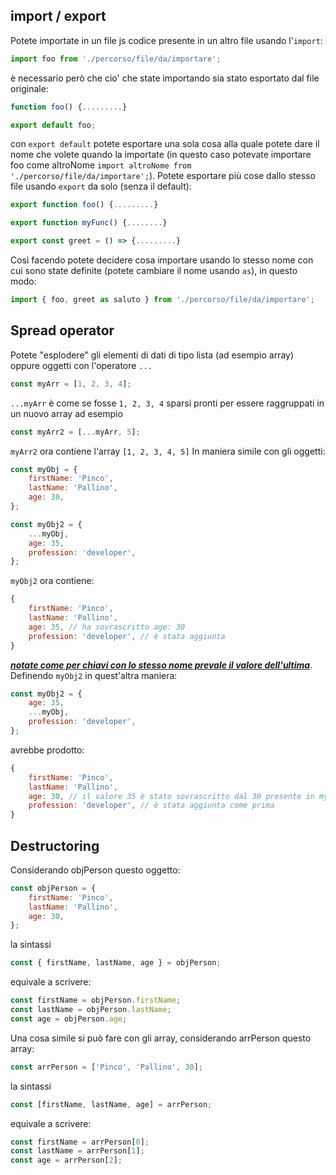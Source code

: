 ## import / export

Potete importate in un file js codice presente in un altro file usando l'`import`:

```js
import foo from './percorso/file/da/importare';
```

è necessario però che cio' che state importando sia stato esportato dal file originale:

```js
function foo() {.........}

export default foo;
```

con `export default` potete esportare una sola cosa alla quale potete dare il nome che volete quando la importate (in questo caso potevate importare foo come altroNome `import altroNome from './percorso/file/da/importare';`).
Potete esportare più cose dallo stesso file usando `export` da solo (senza il default):

```js
export function foo() {.........}

export function myFunc() {........}

export const greet = () => {.........}
```

Così facendo potete decidere cosa importare usando lo stesso nome con cui sono state definite (potete cambiare il nome usando `as`), in questo modo:

```js
import { foo, greet as saluto } from './percorso/file/da/importare';
```

## Spread operator

Potete "esplodere" gli elementi di dati di tipo lista (ad esempio array) oppure oggetti con l'operatore `...`

```js
const myArr = [1, 2, 3, 4];
```

`...myArr` è come se fosse `1, 2, 3, 4` sparsi pronti per essere raggruppati in un nuovo array ad esempio

```js
const myArr2 = [...myArr, 5];
```

`myArr2` ora contiene l'array `[1, 2, 3, 4, 5]`
In maniera simile con gli oggetti:

```js
const myObj = {
    firstName: 'Pinco',
    lastName: 'Pallino',
    age: 30,
};

const myObj2 = {
    ...myObj,
    age: 35,
    profession: 'developer',
};
```

`myObj2` ora contiene:

```js
{
    firstName: 'Pinco',
    lastName: 'Pallino',
    age: 35, // ha sovrascritto age: 30
    profession: 'developer', // è stata aggiunta
}
```

<u>**_notate come per chiavi con lo stesso nome prevale il valore dell'ultima_**</u>. Definendo `myObj2` in quest'altra maniera:

```js
const myObj2 = {
    age: 35,
    ...myObj,
    profession: 'developer',
};
```

avrebbe prodotto:

```js
{
    firstName: 'Pinco',
    lastName: 'Pallino',
    age: 30, // il valore 35 è stato sovrascritto dal 30 presente in myObj
    profession: 'developer', // è stata aggiunta come prima
}
```

## Destructoring

Considerando objPerson questo oggetto:

```js
const objPerson = {
    firstName: 'Pinco',
    lastName: 'Pallino',
    age: 30,
};
```

la sintassi

```js
const { firstName, lastName, age } = objPerson;
```

equivale a scrivere:

```js
const firstName = objPerson.firstName;
const lastName = objPerson.lastName;
const age = objPerson.age;
```

Una cosa simile si può fare con gli array, considerando arrPerson questo array:

```js
const arrPerson = ['Pinco', 'Pallino', 30];
```

la sintassi

```js
const [firstName, lastName, age] = arrPerson;
```

equivale a scrivere:

```js
const firstName = arrPerson[0];
const lastName = arrPerson[1];
const age = arrPerson[2];
```
